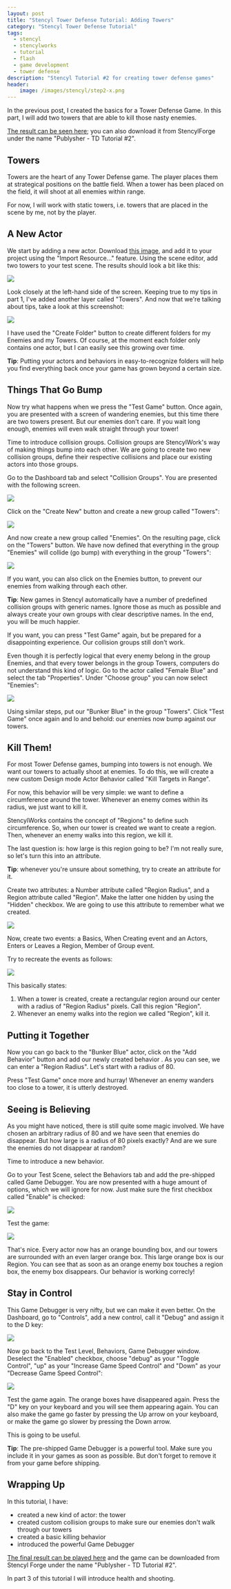 ```yaml
---
layout: post
title: "Stencyl Tower Defense Tutorial: Adding Towers"
category: "Stencyl Tower Defense Tutorial"
tags:
  - stencyl
  - stencylworks
  - tutorial
  - flash
  - game development
  - tower defense
description: "Stencyl Tutorial #2 for creating tower defense games"
header:
    image: /images/stencyl/step2-x.png
---
```


In the previous post, I created the basics for a Tower Defense Game. In this part,
I will add two towers that are able to kill those nasty enemies.

[The result can be seen here](http://www.stencyl.com/game/play/12366); you can also download it from StencylForge
under the name "Publysher - TD Tutorial #2".

Towers
------

Towers are the heart of any Tower Defense game. The player places them at strategical positions on the battle field.
When a tower has been placed on the field, it will shoot at all enemies within range.

For now, I will work with static towers, i.e. towers that are placed in the scene by me, not by the player.

A New Actor
------------

We start by adding a new actor. Download
[this image](http://yduppen.home.xs4all.nl/blogsupport/blog.publysher.nl/Bunker%20Blue.png),
and add it to your project using the "Import Resource..." feature. Using the scene editor,
add two towers to your test scene. The results should look a bit like this:

![](/images/stencyl/step2-1.png)

Look closely at the left-hand side of the screen. Keeping true to my tips in part 1,
I've added another layer called "Towers". And now that we're talking about tips, take a look at this screenshot:

![](/images/stencyl/step2-2.png)

I have used the "Create Folder" button to create different folders for my Enemies and my Towers. Of course,
at the moment each folder only contains one actor, but I can easily see this growing over time.

**Tip**: Putting your actors and behaviors in easy-to-recognize folders will help you find everything back once your
game has grown beyond a certain size.

Things That Go Bump
-------------------

Now try what happens when we press the "Test Game" button. Once again, you are presented with a screen of wandering
enemies, but this time there are two towers present. But our enemies don't care. If you wait long enough,
enemies will even walk straight through your tower!

Time to introduce collision groups. Collision groups are StencylWork's way of making things bump into each other. We
are going to create two new collision groups, define their respective collisions and place our existing actors into
those groups.

Go to the Dashboard tab and select "Collision Groups". You are presented with the following screen.

![](/images/stencyl/step2-3.png)

Click on the "Create New" button and create a new group called "Towers":

![](/images/stencyl/step2-4.png)

And now create a new group called "Enemies". On the resulting page, click on the "Towers" button. We have now defined
 that everything in the group "Enemies" will collide (go bump) with everything in the group "Towers":

![](/images/stencyl/step2-5.png)

If you want, you can also click on the Enemies button, to prevent our enemies from walking through each other.

**Tip**: New games in Stencyl automatically have a number of predefined collision groups with generic names. Ignore
those as much as possible and always create your own groups with clear descriptive names. In the end,
you will be much happier.

If you want, you can press "Test Game" again, but be prepared for a disappointing experience. Our collision groups
still don't work.

Even though it is perfectly logical that every enemy belong in the group Enemies, and that every tower belongs in the
 group Towers, computers do not understand this kind of logic. Go to the actor called "Female Blue" and select the
 tab "Properties". Under "Choose group" you can now select "Enemies":

![](/images/stencyl/step2-6.png)

Using similar steps, put our "Bunker Blue" in the group "Towers". Click "Test Game" once again and lo and behold: our
 enemies now bump against our towers.

Kill Them!
----------

For most Tower Defense games, bumping into towers is not enough. We want our towers to actually shoot at enemies. To
do this, we will create a new custom Design mode Actor Behavior called "Kill Targets in Range".

For now, this behavior will be very simple: we want to define a circumference around the tower. Whenever an enemy
comes within its radius, we just want to kill it.

StencylWorks contains the concept of "Regions" to define such circumference. So, when our tower is created we want to
 create a region. Then, whenever an enemy walks into this region, we kill it.

The last question is: how large is this region going to be? I'm not really sure, so let's turn this into an attribute.

**Tip**: whenever you're unsure about something, try to create an attribute for it.

Create two attributes: a Number attribute called "Region Radius", and a Region attribute called "Region".  Make the
latter one hidden by using the "Hidden" checkbox. We are going to use this attribute to remember what we created.

![](/images/stencyl/step2-7.png)

Now, create two events: a Basics, When Creating event and an Actors, Enters or Leaves a Region, Member of Group event.

Try to recreate the events as follows:

![](/images/stencyl/step2-KillTargetsInRange.png)

This basically states:

1. When a tower is created, create a rectangular region around our center with a radius of "Region Radius" pixels. Call
   this region "Region".
2. Whenever an enemy walks into the region we called "Region", kill it.

Putting it Together
-------------------

Now you can go back to the "Bunker Blue" actor, click on the "Add Behavior" button and add our newly created behavior
. As you can see, we can enter a "Region Radius". Let's start with a radius of 80.

Press "Test Game" once more and hurray! Whenever an enemy wanders too close to a tower, it is utterly destroyed.

Seeing is Believing
-------------------

As you might have noticed, there is still quite some magic involved. We have chosen an arbitrary radius of 80 and we
have seen that enemies do disappear. But how large is a radius of 80 pixels exactly? And are we sure the enemies do
not disappear at random?

Time to introduce a new behavior.

Go to your Test Scene, select the Behaviors tab and add the pre-shipped called Game Debugger. You are now presented
with a huge amount of options, which we will ignore for now. Just make sure the first checkbox called "Enable" is
checked:

![](/images/stencyl/step2-9.png)

Test the game:

![](/images/stencyl/step2-x.png)


That's nice. Every actor now has an orange bounding box, and our towers are surrounded with an even larger orange box.
This large orange box is our Region. You can see that as soon as an orange enemy box touches a region box,
the enemy box disappears. Our behavior is working correcly!

Stay in Control
---------------

This Game Debugger is very nifty, but we can make it even better. On the Dashboard, go to "Controls",
add a new control, call it "Debug" and assign it to the D key:

![](/images/stencyl/step2-10.png)

Now go back to the Test Level, Behaviors, Game Debugger window. Deselect the "Enabled" checkbox,
choose "debug" as your "Toggle Control", "up" as your "Increase Game Speed Control" and "Down" as your "Decrease Game
 Speed Control":

![](/images/stencyl/step2-9_1.png)

Test the game again. The orange boxes have disappeared again. Press the "D" key on your keyboard and you will see
them appearing again. You can also make the game go faster by pressing the Up arrow on your keyboard,
or make the game go slower by pressing the Down arrow.

This is going to be useful.

**Tip**: The pre-shipped Game Debugger is a powerful tool. Make sure you include it in your games as soon as possible.
But don't forget to remove it from your game before shipping.

Wrapping Up
-----------

In this tutorial, I have:

- created a new kind of actor: the tower
- created custom collision groups to make sure our enemies don't walk through our towers
- created a basic killing behavior
- introduced the powerful Game Debugger

[The final result can be played here](http://www.stencyl.com/game/play/12366) and the game can be downloaded from
Stencyl Forge under the name "Publysher - TD Tutorial #2".

In part 3 of this tutorial I will introduce health and shooting.
